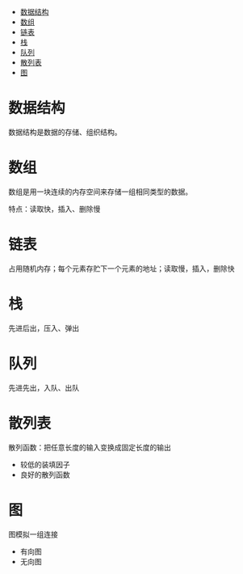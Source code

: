 * [数据结构](#数据结构)
* [数组](#数组)
* [链表](#链表)
* [栈](#栈)
* [队列](#队列)
* [散列表](#散列表)
* [图](#图)

# 数据结构 #
数据结构是数据的存储、组织结构。

# 数组 #
数组是用一块连续的内存空间来存储一组相同类型的数据。

特点：读取快，插入、删除慢

# 链表 #
占用随机内存；每个元素存贮下一个元素的地址；读取慢，插入，删除快

# 栈 #
先进后出，压入、弹出

# 队列 # 
先进先出，入队、出队

# 散列表 #
散列函数：把任意长度的输入变换成固定长度的输出
  - 较低的装填因子
  - 良好的散列函数
# 图 #
图模拟一组连接
  - 有向图
  - 无向图